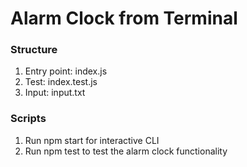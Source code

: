 # Alarm Clock from Terminal

### Structure
1. Entry point: index.js
2. Test: index.test.js
3. Input: input.txt 

### Scripts
1. Run npm start for interactive CLI
2. Run npm test to test the alarm clock functionality